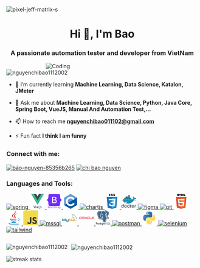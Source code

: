 ![pixel-jeff-matrix-s](https://github.com/user-attachments/assets/9d250946-6e1c-4947-b411-4f3787d51889)

<h1 align="center">Hi 👋, I'm Bao </h1>
<h3 align="center">A passionate automation tester and developer from
    VietNam</h3>
<img align="right" alt="Coding" width="400"
src="https://camo.githubusercontent.com/4d9f5ecceb711eec6e2018f38a5677dc657c9738d4a65ba3b928c41c0a45b439/68747470733a2f2f6d69726f2e6d656469756d2e636f6d2f6d61782f313336302f302a37513379765349765f7430696f4a2d5a2e676966">

<p align="left"><img
        src="https://komarev.com/ghpvc/?username=nguyenchibao1112002&label=Profile%20views&color=0e75b6&style=flat"
        alt="nguyenchibao1112002" /></p>

- 🌱 I’m currently learning **Machine Learning, Data Science, Katalon, JMeter**

- 💬 Ask me about **Machine Learning, Data Science, Python, Java Core, Spring Boot, VueJS, Manual And
Automation Test,...**
- 📫 How to reach me **nguyenchibao011102@gmail.com**
- ⚡ Fun fact **I think I am funny**

<h3 align="left">Connect with me:</h3>
<p align="left">
    <a href="https://linkedin.com/in/bảo-nguyen-85356b265" target="blank"><img
            align="center"
            src="https://raw.githubusercontent.com/rahuldkjain/github-profile-readme-generator/master/src/images/icons/Social/linked-in-alt.svg"
            alt="bảo-nguyen-85356b265" height="30" width="40" /></a>
    <a href="https://www.youtube.com/@BaoNguyen-yo5ee/videos"
        target="blank"><img align="center"
            src="https://raw.githubusercontent.com/rahuldkjain/github-profile-readme-generator/master/src/images/icons/Social/youtube.svg"
            alt="chi bao nguyen" height="30" width="40" /></a>
</p>

<h3 align="left">Languages and Tools:</h3>
<p align="left"> <a href="https://spring.io/" target="_blank" rel="noreferrer">
        <img src="https://www.vectorlogo.zone/logos/springio/springio-icon.svg"
            alt="spring" width="40" height="40" /> </a> <a
        href="https://vuejs.org/" target="_blank" rel="noreferrer"> <img
            src="https://raw.githubusercontent.com/devicons/devicon/master/icons/vuejs/vuejs-original-wordmark.svg"
            alt="vuejs" width="40" height="40" /> </a><a
        href="https://getbootstrap.com" target="_blank" rel="noreferrer"> <img
            src="https://raw.githubusercontent.com/devicons/devicon/master/icons/bootstrap/bootstrap-plain-wordmark.svg"
            alt="bootstrap" width="40" height="40" /> </a> <a
        href="https://www.cprogramming.com/" target="_blank" rel="noreferrer">
        <img
            src="https://raw.githubusercontent.com/devicons/devicon/master/icons/c/c-original.svg"
            alt="c" width="40" height="40" /> </a> <a
        href="https://www.chartjs.org" target="_blank" rel="noreferrer"> <img
            src="https://www.chartjs.org/media/logo-title.svg" alt="chartjs"
            width="40" height="40" /> </a> <a
        href="https://www.w3schools.com/css/" target="_blank" rel="noreferrer">
        <img
            src="https://raw.githubusercontent.com/devicons/devicon/master/icons/css3/css3-original-wordmark.svg"
            alt="css3" width="40" height="40" /> </a> <a
        href="https://www.docker.com/" target="_blank" rel="noreferrer"> <img
            src="https://raw.githubusercontent.com/devicons/devicon/master/icons/docker/docker-original-wordmark.svg"
            alt="docker" width="40" height="40" /> </a> <a
        href="https://www.figma.com/" target="_blank" rel="noreferrer"> <img
            src="https://www.vectorlogo.zone/logos/figma/figma-icon.svg"
            alt="figma" width="40" height="40" /> </a> <a
        href="https://git-scm.com/" target="_blank" rel="noreferrer"> <img
            src="https://www.vectorlogo.zone/logos/git-scm/git-scm-icon.svg"
            alt="git" width="40" height="40" /> </a> <a
        href="https://www.w3.org/html/" target="_blank" rel="noreferrer"> <img
            src="https://raw.githubusercontent.com/devicons/devicon/master/icons/html5/html5-original-wordmark.svg"
            alt="html5" width="40" height="40" /> </a> <a
        href="https://www.java.com" target="_blank" rel="noreferrer"> <img
            src="https://raw.githubusercontent.com/devicons/devicon/master/icons/java/java-original.svg"
            alt="java" width="40" height="40" /> </a> <a
        href="https://developer.mozilla.org/en-US/docs/Web/JavaScript"
        target="_blank" rel="noreferrer"> <img
            src="https://raw.githubusercontent.com/devicons/devicon/master/icons/javascript/javascript-original.svg"
            alt="javascript" width="40" height="40" /> </a> <a
        href="https://www.microsoft.com/en-us/sql-server" target="_blank"
        rel="noreferrer"> <img
            src="https://www.svgrepo.com/show/303229/microsoft-sql-server-logo.svg"
            alt="mssql" width="40" height="40" /> </a> <a
        href="https://www.mysql.com/" target="_blank" rel="noreferrer"> <img
            src="https://raw.githubusercontent.com/devicons/devicon/master/icons/mysql/mysql-original-wordmark.svg"
            alt="mysql" width="40" height="40" /> </a> <a
        href="https://www.oracle.com/" target="_blank" rel="noreferrer"> <img
            src="https://raw.githubusercontent.com/devicons/devicon/master/icons/oracle/oracle-original.svg"
            alt="oracle" width="40" height="40" /> </a> <a
        href="https://www.postgresql.org" target="_blank" rel="noreferrer"> <img
            src="https://raw.githubusercontent.com/devicons/devicon/master/icons/postgresql/postgresql-original-wordmark.svg"
            alt="postgresql" width="40" height="40" /> </a> <a
        href="https://postman.com" target="_blank" rel="noreferrer"> <img
            src="https://www.vectorlogo.zone/logos/getpostman/getpostman-icon.svg"
            alt="postman" width="40" height="40" /> </a> <a
        href="https://www.python.org" target="_blank" rel="noreferrer"> <img
            src="https://raw.githubusercontent.com/devicons/devicon/master/icons/python/python-original.svg"
            alt="python" width="40" height="40" /> </a> <a
        href="https://www.selenium.dev" target="_blank" rel="noreferrer"> <img
            src="https://raw.githubusercontent.com/detain/svg-logos/780f25886640cef088af994181646db2f6b1a3f8/svg/selenium-logo.svg"
            alt="selenium" width="40" height="40" /> </a> <a
        href="https://tailwindcss.com/" target="_blank" rel="noreferrer"> <img
            src="https://www.vectorlogo.zone/logos/tailwindcss/tailwindcss-icon.svg"
            alt="tailwind" width="40" height="40" /> </a></p>

<div class="flex ...">
    <div class="flex-none w-14 ...">
        <p style="float: left; margin-right: 10px;">
            <img align="left"
                src="https://github-readme-stats-salesp07.vercel.app/api/top-langs/?username=nguyenchibao1112002&hide=HTML&langs_count=8&layout=compact&theme=react&border_radius=10&size_weight=0.5&count_weight=0.5&exclude_repo=github-readme-stats"
                alt="nguyenchibao1112002" />
        </p>
        <p style="float: left;">
            <img align="center"
                src="https://github-readme-stats.vercel.app/api?username=nguyenchibao1112002&count_private=true&show_icons=true&theme=react&rank_icon=github&border_radius=10"
                alt="nguyenchibao1112002" />
        </p>
    </div>
    <div class="flex-auto w-64 ...">
        <div style="clear: both; width: 100%;">
            <img
                src="https://github-readme-streak-stats-salesp07.vercel.app/?user=nguyenchibao1112002&count_private=true&theme=react&border_radius=10"
                alt="streak stats" />
        </div>
    </div>
</div>
